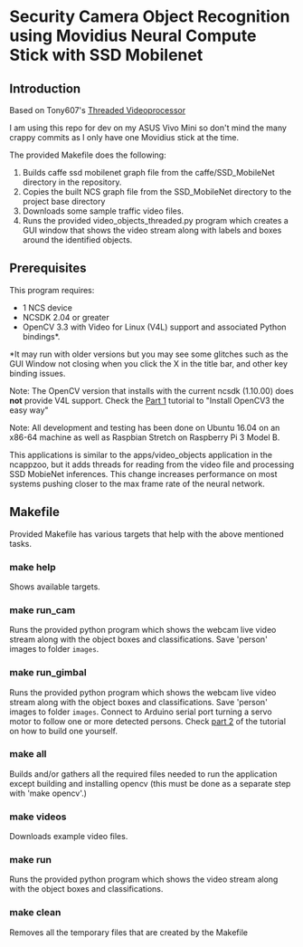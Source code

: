 # Security Camera Object Recognition using Movidius Neural Compute Stick with SSD Mobilenet

## Introduction
Based on Tony607's [Threaded Videoprocessor](https://github.com/Tony607/video_objects_threaded)

I am using this repo for dev on my ASUS Vivo Mini so don't mind the many crappy commits as I only have one Movidius stick at the time.

The provided Makefile does the following:
1. Builds caffe ssd mobilenet graph file from the caffe/SSD_MobileNet directory in the repository.
2. Copies the built NCS graph file from the SSD_MobileNet directory to the project base directory
3. Downloads some sample traffic video files.
4. Runs the provided video_objects_threaded.py program which creates a GUI window that shows the video stream along with labels and boxes around the identified objects.

## Prerequisites
This program requires:
- 1 NCS device
- NCSDK 2.04 or greater
- OpenCV 3.3 with Video for Linux (V4L) support and associated Python bindings*.

*It may run with older versions but you may see some glitches such as the GUI Window not closing when you click the X in the title bar, and other key binding issues.


Note: The OpenCV version that installs with the current ncsdk (1.10.00) does <strong>not</strong> provide V4L support. Check the [Part 1](https://www.dlology.com/blog/build-a-diy-security-camera-with-neural-compute-stick-part-1/) tutorial to "Install OpenCV3 the easy way"


Note: All development and testing has been done on Ubuntu 16.04 on an x86-64 machine as well as Raspbian Stretch on Raspberry Pi 3 Model B.


This applications is similar to the apps/video_objects application in the ncappzoo, but it adds threads for reading from the video file and processing SSD MobieNet inferences.  This change increases performance on most systems pushing closer to the  max frame rate of the neural network.

## Makefile
Provided Makefile has various targets that help with the above mentioned tasks.

### make help
Shows available targets.

### make run_cam
Runs the provided python program which shows the webcam live video stream along with the object boxes and classifications. Save 'person' images to folder `images`.

### make run_gimbal
Runs the provided python program which shows the webcam live video stream along with the object boxes and classifications. Save 'person' images to folder `images`. Connect to Arduino serial port turning a servo motor to follow one or more detected persons. Check [part 2]((https://www.dlology.com/blog/build-a-diy-security-camera-with-neural-compute-stick-part-2/)) of the tutorial on how to build one yourself.

### make all
Builds and/or gathers all the required files needed to run the application except building and installing opencv (this must be done as a separate step with 'make opencv'.)

### make videos
Downloads example video files.

### make run
Runs the provided python program which shows the video stream along with the object boxes and classifications.

### make clean
Removes all the temporary files that are created by the Makefile
